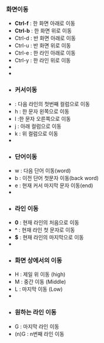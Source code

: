 ### 화면이동
- **Ctrl-f** : 한 화면 아래로 이동
- **Ctrl-b** : 한 화면 위로 이동
- Ctrl-d : 반 화면 아래로 이동
- Ctrl-u : 반 화면 위로 이동
- Ctrl-e : 한 라인 아래로 이동
- Ctrl-y : 한 라인 위로 이동
-
-
- ### 커서이동
- <enter> : 다음 라인의 첫번째 컬럼으로 이동
- h : 한 문자 왼쪽으로 이동
- l :한 문자 오른쪽으로 이동
- j : 아래 컬럼으로 이동
- k : 위 컬럼으로 이동
-
- ### 단어이동
- w : 다음 단어 이동(word)
- b : 이전 단어 첫문자 이동(back word)
- e : 현재 커서 마지막 문자 이동(end)
-
- ### 라인 이동
- **0** : 현재 라인의 처음으로 이동
- **^** : 현재 라인 첫 문자로 이동
- **$** : 현재 라인의 마지막으로 이동
-
- ### 화면 상에서의 이동
- H : 제일 위 이동 (high)
- M : 중간 이동 (Middle)
- L : 마지막 이동 (Low)
-
- ### 원하는 라인 이동
- G : 마지막 라인 이동
- (n)G : n번째 라인 이동